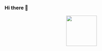 ### Hi there 👋
<div id="header" align="center">
  <img src="https://media3.giphy.com/media/v1.Y2lkPTc5MGI3NjExdjllOG52eWF1bzNnaTRjeGZuMHEyczA2cHA2MXQxYmUyMGpqa3NjYiZlcD12MV9pbnRlcm5hbF9naWZfYnlfaWQmY3Q9Zw/Up8PH67rCip6aXRnzv/giphy.gif" width="100"/>
</div>
<!--
**Bawpsgithub/Bawpsgithub** is a ✨ _special_ ✨ repository because its `README.md` (this file) appears on your GitHub profile.

Here are some ideas to get you started:

- 🔭 I’m currently working on ...
- 🌱 I’m currently learning ...
- 👯 I’m looking to collaborate on ...
- 🤔 I’m looking for help with ...
- 💬 Ask me about ...
- 📫 How to reach me: ...
- 😄 Pronouns: ...
- ⚡ Fun fact: ...
-->
